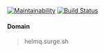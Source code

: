 [![Maintainability](https://api.codeclimate.com/v1/badges/7d3a669228e1a7253e6b/maintainability)](https://codeclimate.com/github/helmq/project-lvl3-s378/maintainability)
[![Build Status](https://travis-ci.org/helmq/project-lvl3-s378.svg?branch=master)](https://travis-ci.org/helmq/project-lvl3-s378)

#### Domain

> helmq.surge.sh